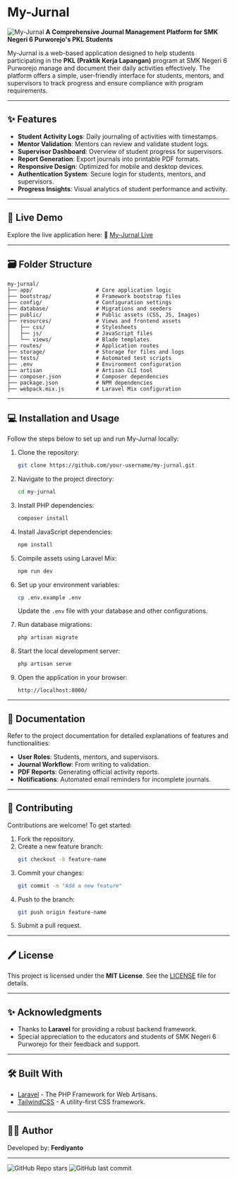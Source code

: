 # My-Jurnal

![My-Jurnal](https://via.placeholder.com/1000x300.png?text=My-Jurnal)
**A Comprehensive Journal Management Platform for SMK Negeri 6 Purworejo's PKL Students**

My-Jurnal is a web-based application designed to help students participating in the **PKL (Praktik Kerja Lapangan)** program at SMK Negeri 6 Purworejo manage and document their daily activities effectively. The platform offers a simple, user-friendly interface for students, mentors, and supervisors to track progress and ensure compliance with program requirements.

---

## ✨ Features

- **Student Activity Logs**: Daily journaling of activities with timestamps.
- **Mentor Validation**: Mentors can review and validate student logs.
- **Supervisor Dashboard**: Overview of student progress for supervisors.
- **Report Generation**: Export journals into printable PDF formats.
- **Responsive Design**: Optimized for mobile and desktop devices.
- **Authentication System**: Secure login for students, mentors, and supervisors.
- **Progress Insights**: Visual analytics of student performance and activity.

---

## 🚀 Live Demo

Explore the live application here:
🔗 [My-Jurnal Live](https://your-deployment-link.com/)

---

## 🗃️ Folder Structure

```plaintext
my-jurnal/
├── app/                    # Core application logic
├── bootstrap/              # Framework bootstrap files
├── config/                 # Configuration settings
├── database/               # Migrations and seeders
├── public/                 # Public assets (CSS, JS, Images)
├── resources/              # Views and frontend assets
│   ├── css/                # Stylesheets
│   ├── js/                 # JavaScript files
│   └── views/              # Blade templates
├── routes/                 # Application routes
├── storage/                # Storage for files and logs
├── tests/                  # Automated test scripts
├── .env                    # Environment configuration
├── artisan                 # Artisan CLI tool
├── composer.json           # Composer dependencies
├── package.json            # NPM dependencies
├── webpack.mix.js          # Laravel Mix configuration
```

---

## 💻 Installation and Usage

Follow the steps below to set up and run My-Jurnal locally:

1. Clone the repository:
   ```bash
   git clone https://github.com/your-username/my-jurnal.git
   ```

2. Navigate to the project directory:
   ```bash
   cd my-jurnal
   ```

3. Install PHP dependencies:
   ```bash
   composer install
   ```

4. Install JavaScript dependencies:
   ```bash
   npm install
   ```

5. Compile assets using Laravel Mix:
   ```bash
   npm run dev
   ```

6. Set up your environment variables:
   ```bash
   cp .env.example .env
   ```
   Update the `.env` file with your database and other configurations.

7. Run database migrations:
   ```bash
   php artisan migrate
   ```

8. Start the local development server:
   ```bash
   php artisan serve
   ```

9. Open the application in your browser:
   ```
   http://localhost:8000/
   ```

---

## 📑 Documentation

Refer to the project documentation for detailed explanations of features and functionalities:
- **User Roles**: Students, mentors, and supervisors.
- **Journal Workflow**: From writing to validation.
- **PDF Reports**: Generating official activity reports.
- **Notifications**: Automated email reminders for incomplete journals.

---

## 💪 Contributing

Contributions are welcome! To get started:

1. Fork the repository.
2. Create a new feature branch:
   ```bash
   git checkout -b feature-name
   ```
3. Commit your changes:
   ```bash
   git commit -m "Add a new feature"
   ```
4. Push to the branch:
   ```bash
   git push origin feature-name
   ```
5. Submit a pull request.

---

## 🖊️ License

This project is licensed under the **MIT License**. See the [LICENSE](LICENSE) file for details.

---

## ✨ Acknowledgments

- Thanks to **Laravel** for providing a robust backend framework.
- Special appreciation to the educators and students of SMK Negeri 6 Purworejo for their feedback and support.

---

## 🛠️ Built With

- [Laravel](https://laravel.com/) - The PHP Framework for Web Artisans.
- [TailwindCSS](https://tailwindcss.com/) - A utility-first CSS framework.

---

## 👨‍💻 Author

Developed by: **Ferdiyanto**

---

![GitHub Repo stars](https://img.shields.io/github/stars/your-username/my-jurnal?style=social) ![GitHub last commit](https://img.shields.io/github/last-commit/your-username/my-jurnal?style=flat-square)
